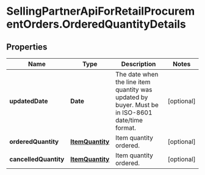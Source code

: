 # SellingPartnerApiForRetailProcurementOrders.OrderedQuantityDetails

## Properties
Name | Type | Description | Notes
------------ | ------------- | ------------- | -------------
**updatedDate** | **Date** | The date when the line item quantity was updated by buyer. Must be in ISO-8601 date/time format. | [optional] 
**orderedQuantity** | [**ItemQuantity**](ItemQuantity.md) | Item quantity ordered. | [optional] 
**cancelledQuantity** | [**ItemQuantity**](ItemQuantity.md) | Item quantity ordered. | [optional] 


